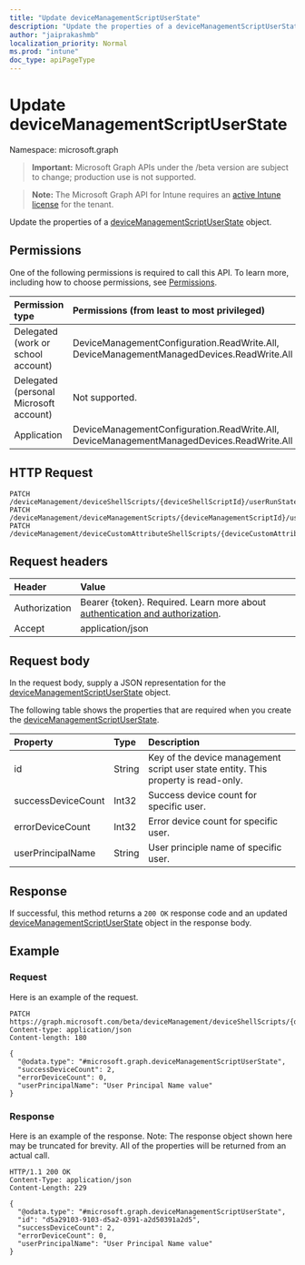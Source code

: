 ```yaml
---
title: "Update deviceManagementScriptUserState"
description: "Update the properties of a deviceManagementScriptUserState object."
author: "jaiprakashmb"
localization_priority: Normal
ms.prod: "intune"
doc_type: apiPageType
---
```


# Update deviceManagementScriptUserState

Namespace: microsoft.graph

> **Important:** Microsoft Graph APIs under the /beta version are subject to change; production use is not supported.

> **Note:** The Microsoft Graph API for Intune requires an [active Intune license](https://go.microsoft.com/fwlink/?linkid=839381) for the tenant.

Update the properties of a [deviceManagementScriptUserState](../resources/intune-devices-devicemanagementscriptuserstate.md) object.

## Permissions
One of the following permissions is required to call this API. To learn more, including how to choose permissions, see [Permissions](/graph/permissions-reference).

|Permission type|Permissions (from least to most privileged)|
|:---|:---|
|Delegated (work or school account)|DeviceManagementConfiguration.ReadWrite.All, DeviceManagementManagedDevices.ReadWrite.All|
|Delegated (personal Microsoft account)|Not supported.|
|Application|DeviceManagementConfiguration.ReadWrite.All, DeviceManagementManagedDevices.ReadWrite.All|

## HTTP Request
<!-- {
  "blockType": "ignored"
}
-->
``` http
PATCH /deviceManagement/deviceShellScripts/{deviceShellScriptId}/userRunStates/{deviceManagementScriptUserStateId}
PATCH /deviceManagement/deviceManagementScripts/{deviceManagementScriptId}/userRunStates/{deviceManagementScriptUserStateId}
PATCH /deviceManagement/deviceCustomAttributeShellScripts/{deviceCustomAttributeShellScriptId}/userRunStates/{deviceManagementScriptUserStateId}
```

## Request headers
|Header|Value|
|:---|:---|
|Authorization|Bearer {token}. Required. Learn more about [authentication and authorization](/graph/auth/auth-concepts).|
|Accept|application/json|

## Request body
In the request body, supply a JSON representation for the [deviceManagementScriptUserState](../resources/intune-devices-devicemanagementscriptuserstate.md) object.

The following table shows the properties that are required when you create the [deviceManagementScriptUserState](../resources/intune-devices-devicemanagementscriptuserstate.md).

|Property|Type|Description|
|:---|:---|:---|
|id|String|Key of the device management script user state entity. This property is read-only.|
|successDeviceCount|Int32|Success device count for specific user.|
|errorDeviceCount|Int32|Error device count for specific user.|
|userPrincipalName|String|User principle name of specific user.|



## Response
If successful, this method returns a `200 OK` response code and an updated [deviceManagementScriptUserState](../resources/intune-devices-devicemanagementscriptuserstate.md) object in the response body.

## Example

### Request
Here is an example of the request.
``` http
PATCH https://graph.microsoft.com/beta/deviceManagement/deviceShellScripts/{deviceShellScriptId}/userRunStates/{deviceManagementScriptUserStateId}
Content-type: application/json
Content-length: 180

{
  "@odata.type": "#microsoft.graph.deviceManagementScriptUserState",
  "successDeviceCount": 2,
  "errorDeviceCount": 0,
  "userPrincipalName": "User Principal Name value"
}
```

### Response
Here is an example of the response. Note: The response object shown here may be truncated for brevity. All of the properties will be returned from an actual call.
``` http
HTTP/1.1 200 OK
Content-Type: application/json
Content-Length: 229

{
  "@odata.type": "#microsoft.graph.deviceManagementScriptUserState",
  "id": "d5a29103-9103-d5a2-0391-a2d50391a2d5",
  "successDeviceCount": 2,
  "errorDeviceCount": 0,
  "userPrincipalName": "User Principal Name value"
}
```
